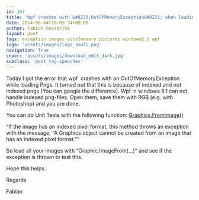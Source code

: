 ```yaml
---
id: 167
title: 'Wpf crashes with &#8220;OutOfMemoryException&#8221; when loading PNGs in Windows 8.1'
date: 2014-06-04T16:05:34+00:00
author: Fabian Gosebrink
layout: post
tags: exception images outofmemory pictures windows8.1 wpf 
logo: 'assets/images/logo_small.png'
navigation: True
cover: 'assets/images/download_edit_dark.jpg'
subclass: 'post tag-speeches'
---
```


Today I got the error that wpf  crashes with an OutOfMemoryException while loading Pngs. It turned out that this is because of indexed and not indexed pngs (You can google the difference). Wpf in windows 8.1 can not handle indexed png-files. Open them, save them with RGB (e.g. with Photoshop) and you are done.

You can do Unit Tests with the following function: [Graphics.FromImage()](http://msdn.microsoft.com/en-us/library/system.drawing.graphics.fromimage.aspx)

&#8220;If the image has an indexed pixel format, this method throws an exception with the message, &#8220;A Graphics object cannot be created from an image that has an indexed pixel format.&#8221;&#8221;

So load all your images with &#8220;Graphic.ImageFrom(&#8230;)&#8221; and see if the exception is thrown to test this.

Hope this helps.

Regards

Fabian
